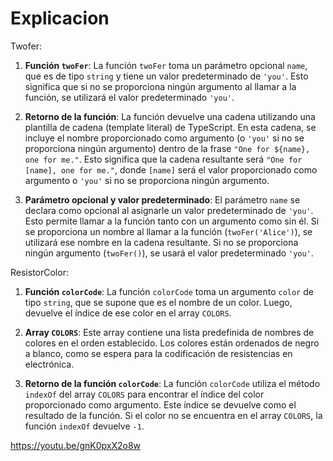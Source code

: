 # Explicacion

Twofer:
1. **Función `twoFer`**: La función `twoFer` toma un parámetro opcional `name`, que es de tipo `string` y tiene un valor predeterminado de `'you'`. Esto significa que si no se proporciona ningún argumento al llamar a la función, se utilizará el valor predeterminado `'you'`.

2. **Retorno de la función**: La función devuelve una cadena utilizando una plantilla de cadena (template literal) de TypeScript. En esta cadena, se incluye el nombre proporcionado como argumento (o `'you'` si no se proporciona ningún argumento) dentro de la frase `"One for ${name}, one for me."`. Esto significa que la cadena resultante será `"One for [name], one for me."`, donde `[name]` será el valor proporcionado como argumento o `'you'` si no se proporciona ningún argumento.

3. **Parámetro opcional y valor predeterminado**: El parámetro `name` se declara como opcional al asignarle un valor predeterminado de `'you'`. Esto permite llamar a la función tanto con un argumento como sin él. Si se proporciona un nombre al llamar a la función (`twoFer('Alice')`), se utilizará ese nombre en la cadena resultante. Si no se proporciona ningún argumento (`twoFer()`), se usará el valor predeterminado `'you'`.

ResistorColor:

1. **Función `colorCode`**: La función `colorCode` toma un argumento `color` de tipo `string`, que se supone que es el nombre de un color. Luego, devuelve el índice de ese color en el array `COLORS`.

2. **Array `COLORS`**: Este array contiene una lista predefinida de nombres de colores en el orden establecido. Los colores están ordenados de negro a blanco, como se espera para la codificación de resistencias en electrónica.

3. **Retorno de la función `colorCode`**: La función `colorCode` utiliza el método `indexOf` del array `COLORS` para encontrar el índice del color proporcionado como argumento. Este índice se devuelve como el resultado de la función. Si el color no se encuentra en el array `COLORS`, la función `indexOf` devuelve `-1`.

https://youtu.be/gnK0pxX2o8w